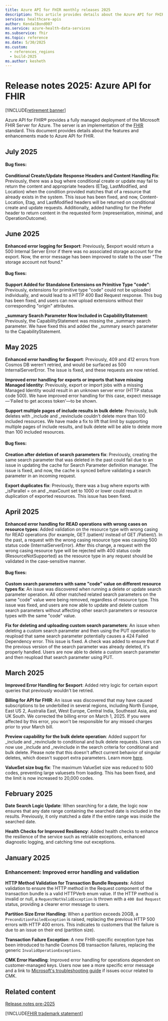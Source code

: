 ```yaml
---
title: Azure API for FHIR monthly releases 2025
description: This article provides details about the Azure API for FHIR monthly features and enhancements in 2025.
services: healthcare-apis
author: KendalBond007
ms.service: azure-health-data-services
ms.subservice: fhir
ms.topic: reference
ms.date: 5/30/2025
ms.custom:
  - references_regions
  - build-2025
ms.author: kesheth
---
```


# Release notes 2025: Azure API for FHIR

[!INCLUDE[retirement banner](../includes/healthcare-apis-azure-api-fhir-retirement.md)]

Azure API for FHIR&reg; provides a fully managed deployment of the Microsoft FHIR Server for Azure. The server is an implementation of the [FHIR](https://hl7.org/fhir) standard. This document provides details about the features and enhancements made to Azure API for FHIR.

## July 2025

#### Bug fixes:
**Conditional Create/Update Response Headers and Content Handling Fix**: Previously, there was a bug where conditional create or update may fail to return the content and appropriate headers (ETag, LastModified, and Location) when the condition provided matches that of a resource that already exists in the system. This issue has been fixed, and now, Content-Location, Etag, and LastModified headers will be returned on conditional create and update requests. Additionally, added handling for the Prefer header to return content in the requested form (representation, minimal, and OperationOutcome). 

## June 2025
**Enhanced error logging for $export**: Previously, $export would return a 500 Internal Server Error if there was no associated storage account for the export. Now, the error message has been improved to state to the user "The storage account not found."

#### Bug fixes:
**Support Added for Standalone Extensions on Primitive Type "code"**: Previously, extensions for primitive type "code" could not be uploaded individually, and would lead to a HTTP 400 Bad Request response. This bug has been fixed, and users can now upload extensions without their corresponding "origin" attributes.

**_summary Search Parameter Now Included in CapabilityStatement**: Previously, the CapabilityStatement was missing the _summary search parameter. We have fixed this and added the _summary search parameter to the CapabilityStatement.

## May 2025
**Enhanced error handling for $export**: Previously, 409 and 412 errors from Cosmos DB weren't retried, and would be surfaced as 500 InternalServerError. The issue is fixed, and these requests are now retried. 

**Improved error handling for exports or imports that have missing Managed Identity**: Previously, export or import jobs with a missing Managed Identity would result in an unknown server error (HTTP status code 500). We have improved error handling for this case, expect message—'Failed to get access token'—to be shown. 

**Support multiple pages of include results in bulk delete**: Previously, bulk deletes with _include and _revinclude couldn't delete more than 100 included resources. We have made a fix to lift that limit by supporting multiple pages of include results, and bulk delete will be able to delete more than 100 included resources.

#### Bug fixes:
**Creation after deletion of search parameters fix**: Previously, creating the same search parameter that was deleted in the past could fail due to an issue in updating the cache for Search Parameter definition manager. The issue is fixed, and now, the cache is synced before validating a search parameter in an incoming request.

**Export duplicates fix**: Previously, there was a bug where exports with _isParallel = on and _maxCount set to 1000 or lower could result in duplication of exported resources. This issue has been fixed. 

## April 2025
**Enhanced error handling for READ operations with wrong cases on resource types**: Added validation on the resource type with wrong casing for READ operations (for example, GET /patient/ instead of GET /Patient/). In the past, a request with the wrong casing resource type was causing 500 status code (InternalServerError). After this change, a request with the wrong casing resource type will be rejected with 400 status code (ResourceNotSupported) as the resource type in any request should be validated in the case-sensitive manner.

#### Bug fixes:
**Custom search parameters with same "code" value on different resource types fix**: An issue was discovered when running a delete or update search parameter operation. All other matched related search parameters on the same "code" value were being removed, regardless of resource type. This issue was fixed, and users are now able to update and delete custom search parameters without affecting other search parameters or resource types with the same "code" value.

**Fix for deleting and uploading custom search parameters**: An issue when deleting a custom search parameter and then using the PUT operation to reupload that same search parameter potentially causes a 424 Failed Dependency error. This issue is fixed. A check was added to ensure that if the previous version of the search parameter was already deleted, it's properly handled. Users are now able to delete a custom search parameter and then reupload that search parameter using PUT.

## March 2025

**Improved Error Handling for $export**: Added retry logic for certain export queries that previously wouldn't be retried.

**Billing for API for FHIR**: An issue was discovered that may have caused subscriptions to be underbilled in several regions, including North Europe, East US 2, Australia East, West Europe, Central India, Southeast Asia, and UK South. We corrected the billing error on March 1, 2025. If you were affected by this error, you won't be responsible for any missed charges prior to your March bill.

**Preview capability for the bulk delete operation**: Added support for _include and _revinclude to conditional and bulk delete requests. Users can now use _include and _revinclude in the search criteria for conditional and bulk delete. Please note that this doesn't affect current behavior of singular deletes, which doesn't support extra parameters. Learn more [here](./bulk-delete-operation.md).

**ValueSet size bug fix**: The maximum ValueSet size was reduced to 500 codes, preventing large valuesets from loading. This has been fixed, and the limit is now increased to 20,000 codes.


## February 2025

**Date Search Logic Update**: When searching for a date, the logic now ensures that any date range containing the searched date is included in the results. Previously, it only matched a date if the entire range was inside the searched date.

**Health Checks for Improved Resiliency**: Added health checks to enhance the resilience of the service such as retriable exceptions, enhanced diagnostic logging, and catching time out exceptions.

## January 2025

### Enhancement: Improved error handling and validation

**HTTP Method Validation for Transaction Bundle Requests**: Added validation to ensure the HTTP method in the Request component of the transaction bundle is a valid HTTPVerb enum value. If the HTTP method is invalid or null, a `RequestNotValidException` is thrown with a `400 Bad Request` status, providing a clearer error message to users.

**Partition Size Error Handling**: When a partition exceeds 20GB, a `PreconditionFailedException` is raised, replacing the previous HTTP 500 errors with HTTP 400 errors. This indicates to customers that the failure is due to an issue on their end (partition size).

**Transaction Failure Exception**: A new FHIR-specific exception type has been introduced to handle Cosmos DB transaction failures, replacing the generic `InvalidOperationExceptions`.

**CMK Error Handling**: Improved error handling for operations dependent on customer-managed keys. Users now see a more specific error message and a link to [Microsoft's troubleshooting guide](../fhir/configure-customer-managed-keys.md) if issues occur related to CMK.

## Related content

[Release notes pre-2025](release-notes.md)

[!INCLUDE[FHIR trademark statement](../includes/healthcare-apis-fhir-trademark.md)]
